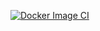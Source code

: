 [![Docker Image CI](https://github.com/alessiofilippin/Just-Another-Boring-Crawler/actions/workflows/docker-image.yml/badge.svg)](https://github.com/alessiofilippin/Just-Another-Boring-Crawler/actions/workflows/docker-image.yml)
